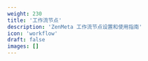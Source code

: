 ```yaml
---
weight: 230
title: '工作流节点'
description: 'ZenMeta 工作流节点设置和使用指南'
icon: 'workflow'
draft: false
images: []
---
```

<!-- 200 ~ 300 -->
